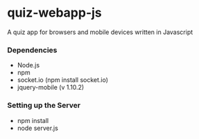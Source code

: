 # quiz-webapp-js
A quiz app for browsers and mobile devices written in Javascript

### Dependencies

- Node.js
- npm
- socket.io (npm install socket.io)
- jquery-mobile (v 1.10.2)

### Setting up the Server

- npm install
- node server.js
